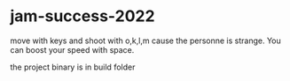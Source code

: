 # jam-success-2022

move with keys and shoot with o,k,l,m cause the personne is strange. You can boost your speed with space.

the project binary is in build folder
